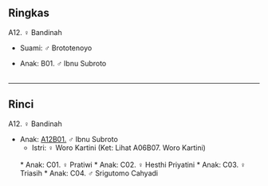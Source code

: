 ## Ringkas

A12. ♀ Bandinah
	<br/>
	
*	Suami: ♂ Brototenoyo
	<br/>

*	Anak: B01. ♂ Ibnu Subroto
	<br/><br/>

-- -- --

## Rinci

A12. ♀ Bandinah
	<br/>

*	Anak: [A12B01.][A12B01] ♂ Ibnu Subroto
	*	Istri: ♀ Woro Kartini (Ket: Lihat A06B07. Woro Kartini)
	<br/>
	*	Anak: C01. ♀ Pratiwi 
	*	Anak: C02. ♀ Hesthi Priyatini
	*	Anak: C03. ♀ Triasih
	*	Anak: C04. ♂ Srigutomo Cahyadi
	<br/><br/>

[A12B01]: https://github.com/epsi-rns/gitodipuro/blob/master/tree/A12/B01.md
